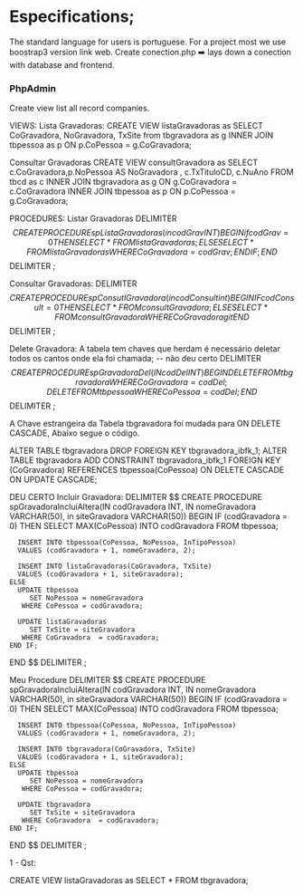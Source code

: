 # Especifications;
The standard language  for users is portuguese.
For a project most we use boostrap3 version link web. 
Create conection.php :arrow_right: lays down a conection with database and frontend.


### PhpAdmin
Create view list all record companies.

VIEWS:
Lista Gravadoras:
CREATE VIEW listaGravadoras
as 
SELECT CoGravadora, NoGravadora, TxSite from tbgravadora as g 
INNER JOIN tbpessoa as p 
ON p.CoPessoa = g.CoGravadora;

Consultar Gravadoras
CREATE VIEW consultGravadora
as
SELECT c.CoGravadora,p.NoPessoa AS NoGravadora , c.TxTituloCD, c.NuAno FROM tbcd as c 
INNER JOIN tbgravadora as g 
ON g.CoGravadora = c.CoGravadora
INNER JOIN tbpessoa as p 
ON p.CoPessoa = g.CoGravadora;

PROCEDURES:
Listar Gravadoras
DELIMITER $$
CREATE PROCEDURE spListaGravadoras (in codGrav INT)
BEGIN
	if codGrav = 0 THEN
    	SELECT * FROM listaGravadoras;
    ELSE
    	SELECT * FROM listaGravadoras WHERE CoGravadora = codGrav;
    END IF;
 END $$
 DELIMITER ;


Consultar Gravadoras:
DELIMITER $$
CREATE PROCEDURE spConsutlGravadora( in codConsult int)
BEGIN
	IF codConsult = 0 THEN
    	SELECT * FROM consultGravadora;
    ELSE
    	SELECT * FROM consultGravadora WHERE CoGravadoragit 
END $$
DELIMITER ;

Delete Gravadora: 
A tabela tem chaves que herdam é necessário deletar todos os cantos onde ela foi chamada; -- não deu certo
DELIMITER $$
CREATE PROCEDURE spGravadoraDel(IN codDel INT)
BEGIN
   	DELETE FROM tbgravadora WHERE CoGravadora = codDel;
    DELETE FROM tbpessoa WHERE CoPessoa = codDel;
END $$
DELIMITER ;

A Chave estrangeira da Tabela tbgravadora foi mudada para ON DELETE CASCADE, Abaixo segue o código.

ALTER TABLE tbgravadora DROP FOREIGN KEY tbgravadora_ibfk_1; ALTER TABLE tbgravadora ADD CONSTRAINT tbgravadora_ibfk_1 FOREIGN KEY (CoGravadora) REFERENCES tbpessoa(CoPessoa) ON DELETE CASCADE ON UPDATE CASCADE;

DEU CERTO
Incluir Gravadora:
DELIMITER $$
CREATE PROCEDURE spGravadoraIncluiAltera(IN codGravadora INT, IN nomeGravadora VARCHAR(50), in siteGravadora VARCHAR(50))
BEGIN
    IF (codGravadora = 0) THEN
      SELECT MAX(CoPessoa) INTO codGravadora FROM tbpessoa;

     
      INSERT INTO tbpessoa(CoPessoa, NoPessoa, InTipoPessoa)
      VALUES (codGravadora + 1, nomeGravadora, 2);

      INSERT INTO listaGravadoras(CoGravadora, TxSite)
      VALUES (codGravadora + 1, siteGravadora);
    ELSE
      UPDATE tbpessoa
         SET NoPessoa = nomeGravadora
       WHERE CoPessoa = codGravadora;

      UPDATE listaGravadoras
         SET TxSite = siteGravadora
       WHERE CoGravadora  = codGravadora;
    END IF;
END $$
DELIMITER ;

Meu Procedure
DELIMITER $$
CREATE PROCEDURE spGravadoraIncluiAltera(IN codGravadora INT, IN nomeGravadora VARCHAR(50), in siteGravadora VARCHAR(50))
BEGIN
    IF (codGravadora = 0) THEN
      SELECT MAX(CoPessoa) INTO codGravadora FROM tbpessoa;
     
      INSERT INTO tbpessoa(CoPessoa, NoPessoa, InTipoPessoa)
      VALUES (codGravadora + 1, nomeGravadora, 2);

      INSERT INTO tbgravadora(CoGravadora, TxSite)
      VALUES (codGravadora + 1, siteGravadora);
    ELSE
      UPDATE tbpessoa
         SET NoPessoa = nomeGravadora
       WHERE CoPessoa = codGravadora;

      UPDATE tbgravadora
         SET TxSite = siteGravadora
       WHERE CoGravadora  = codGravadora;
    END IF;
END $$
DELIMITER ;

1 - Qst:

CREATE VIEW listaGravadoras
as
SELECT * FROM tbgravadora; 

